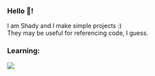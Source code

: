 ### Hello 👋!

I am Shady and I make simple projects :) <br>
They may be useful for referencing code, I guess.

### Learning: <br>
<img src="https://skillicons.dev/icons?i=python,javascript,cpp" />
<!--
**ShadyUPS/ShadyUPS** is a ✨ _special_ ✨ repository because its `README.md` (this file) appears on your GitHub profile.

Here are some ideas to get you started:

- 🔭 I’m currently working on ...
- 🌱 I’m currently learning ...
- 👯 I’m looking to collaborate on ...
- 🤔 I’m looking for help with ...
- 💬 Ask me about ...
- 📫 How to reach me: ...
- 😄 Pronouns: ...
- ⚡ Fun fact: ...
-->
